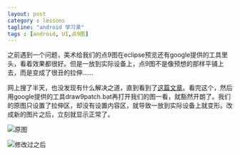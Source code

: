 ```yaml
---
layout: post
category : lessons
tagline: "android 学习录"
tags : [android, UI,点9图]
---
```

之前遇到一个问题，美术给我们的点9图在eclipse预览还有google提供的工具里头，看着效果都很好。但是一放到实际设备上，点9图不是像预想的那样平铺上去，而是变成了很丑的拉伸…… 

网上搜了半天，也没发现有什么解决之道，直到看到了[这篇文章](http://www.cnblogs.com/byirain/archive/2013/04/27/3045996.html)。看完这个，然后用google提供的工具draw9patch.bat再打开我们的图一看，就豁然开朗了。我们的原图只设置了拉伸区，却没有设置内容区，就导致一放到实际设备上就变形。改成新的图片之后，立刻就显示正常了。

![原图](./point9-origin.jpeg)

![修改过之后](./point9-modified.jpeg)

